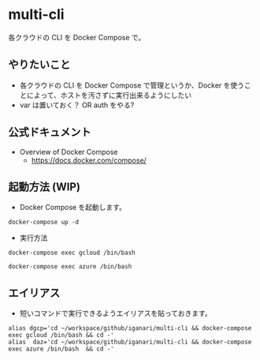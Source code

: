 # multi-cli

各クラウドの CLI を Docker Compose で。

## やりたいこと

+ 各クラウドの CLI を Docker Compose で管理というか、Docker を使うことによって、ホストを汚さずに実行出来るようにしたい
+ var は置いておく？ OR auth をやる?

## 公式ドキュメント

+ Overview of Docker Compose
  + https://docs.docker.com/compose/

## 起動方法 (WIP)

+ Docker Compose を起動します。

```
docker-compose up -d
```

+ 実行方法

```
docker-compose exec gcloud /bin/bash
```
```
docker-compose exec azure /bin/bash
```

## エイリアス

+ 短いコマンドで実行できるようエイリアスを貼っておきます。

```
alias dgcp='cd ~/workspace/github/iganari/multi-cli && docker-compose exec gcloud /bin/bash && cd -' 
alias  daz='cd ~/workspace/github/iganari/multi-cli && docker-compose exec azure /bin/bash  && cd -' 
```
